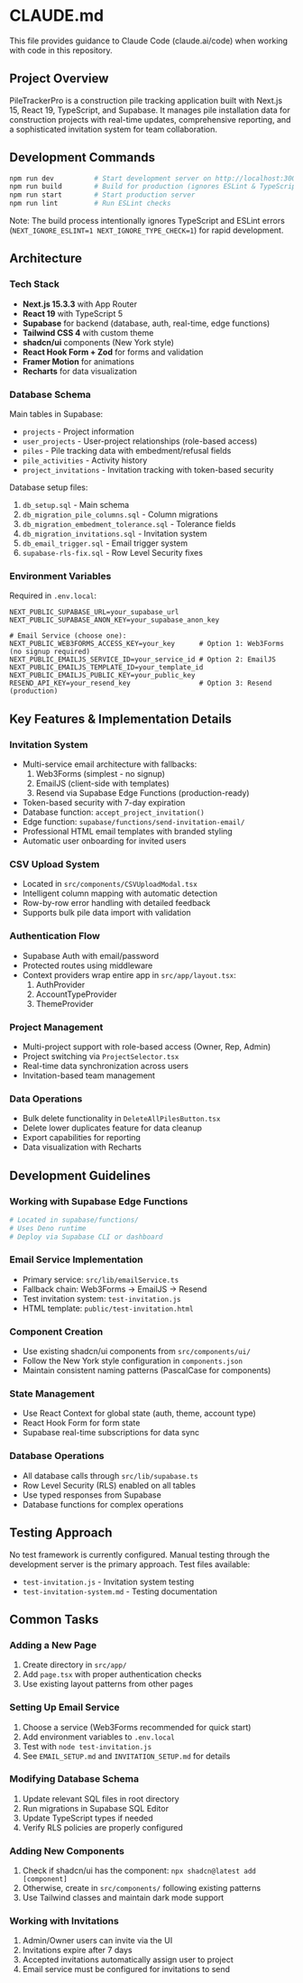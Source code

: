 # CLAUDE.md

This file provides guidance to Claude Code (claude.ai/code) when working with code in this repository.

## Project Overview

PileTrackerPro is a construction pile tracking application built with Next.js 15, React 19, TypeScript, and Supabase. It manages pile installation data for construction projects with real-time updates, comprehensive reporting, and a sophisticated invitation system for team collaboration.

## Development Commands

```bash
npm run dev          # Start development server on http://localhost:3000
npm run build        # Build for production (ignores ESLint & TypeScript errors)
npm run start        # Start production server
npm run lint         # Run ESLint checks
```

Note: The build process intentionally ignores TypeScript and ESLint errors (`NEXT_IGNORE_ESLINT=1 NEXT_IGNORE_TYPE_CHECK=1`) for rapid development.

## Architecture

### Tech Stack
- **Next.js 15.3.3** with App Router
- **React 19** with TypeScript 5
- **Supabase** for backend (database, auth, real-time, edge functions)
- **Tailwind CSS 4** with custom theme
- **shadcn/ui** components (New York style)
- **React Hook Form + Zod** for forms and validation
- **Framer Motion** for animations
- **Recharts** for data visualization

### Database Schema
Main tables in Supabase:
- `projects` - Project information
- `user_projects` - User-project relationships (role-based access)
- `piles` - Pile tracking data with embedment/refusal fields
- `pile_activities` - Activity history
- `project_invitations` - Invitation tracking with token-based security

Database setup files:
1. `db_setup.sql` - Main schema
2. `db_migration_pile_columns.sql` - Column migrations
3. `db_migration_embedment_tolerance.sql` - Tolerance fields
4. `db_migration_invitations.sql` - Invitation system
5. `db_email_trigger.sql` - Email trigger system
6. `supabase-rls-fix.sql` - Row Level Security fixes

### Environment Variables
Required in `.env.local`:
```
NEXT_PUBLIC_SUPABASE_URL=your_supabase_url
NEXT_PUBLIC_SUPABASE_ANON_KEY=your_supabase_anon_key

# Email Service (choose one):
NEXT_PUBLIC_WEB3FORMS_ACCESS_KEY=your_key      # Option 1: Web3Forms (no signup required)
NEXT_PUBLIC_EMAILJS_SERVICE_ID=your_service_id # Option 2: EmailJS
NEXT_PUBLIC_EMAILJS_TEMPLATE_ID=your_template_id
NEXT_PUBLIC_EMAILJS_PUBLIC_KEY=your_public_key
RESEND_API_KEY=your_resend_key                 # Option 3: Resend (production)
```

## Key Features & Implementation Details

### Invitation System
- Multi-service email architecture with fallbacks:
  1. Web3Forms (simplest - no signup)
  2. EmailJS (client-side with templates)
  3. Resend via Supabase Edge Functions (production-ready)
- Token-based security with 7-day expiration
- Database function: `accept_project_invitation()`
- Edge function: `supabase/functions/send-invitation-email/`
- Professional HTML email templates with branded styling
- Automatic user onboarding for invited users

### CSV Upload System
- Located in `src/components/CSVUploadModal.tsx`
- Intelligent column mapping with automatic detection
- Row-by-row error handling with detailed feedback
- Supports bulk pile data import with validation

### Authentication Flow
- Supabase Auth with email/password
- Protected routes using middleware
- Context providers wrap entire app in `src/app/layout.tsx`:
  1. AuthProvider
  2. AccountTypeProvider
  3. ThemeProvider

### Project Management
- Multi-project support with role-based access (Owner, Rep, Admin)
- Project switching via `ProjectSelector.tsx`
- Real-time data synchronization across users
- Invitation-based team management

### Data Operations
- Bulk delete functionality in `DeleteAllPilesButton.tsx`
- Delete lower duplicates feature for data cleanup
- Export capabilities for reporting
- Data visualization with Recharts

## Development Guidelines

### Working with Supabase Edge Functions
```bash
# Located in supabase/functions/
# Uses Deno runtime
# Deploy via Supabase CLI or dashboard
```

### Email Service Implementation
- Primary service: `src/lib/emailService.ts`
- Fallback chain: Web3Forms → EmailJS → Resend
- Test invitation system: `test-invitation.js`
- HTML template: `public/test-invitation.html`

### Component Creation
- Use existing shadcn/ui components from `src/components/ui/`
- Follow the New York style configuration in `components.json`
- Maintain consistent naming patterns (PascalCase for components)

### State Management
- Use React Context for global state (auth, theme, account type)
- React Hook Form for form state
- Supabase real-time subscriptions for data sync

### Database Operations
- All database calls through `src/lib/supabase.ts`
- Row Level Security (RLS) enabled on all tables
- Use typed responses from Supabase
- Database functions for complex operations

## Testing Approach
No test framework is currently configured. Manual testing through the development server is the primary approach. Test files available:
- `test-invitation.js` - Invitation system testing
- `test-invitation-system.md` - Testing documentation

## Common Tasks

### Adding a New Page
1. Create directory in `src/app/`
2. Add `page.tsx` with proper authentication checks
3. Use existing layout patterns from other pages

### Setting Up Email Service
1. Choose a service (Web3Forms recommended for quick start)
2. Add environment variables to `.env.local`
3. Test with `node test-invitation.js`
4. See `EMAIL_SETUP.md` and `INVITATION_SETUP.md` for details

### Modifying Database Schema
1. Update relevant SQL files in root directory
2. Run migrations in Supabase SQL Editor
3. Update TypeScript types if needed
4. Verify RLS policies are properly configured

### Adding New Components
1. Check if shadcn/ui has the component: `npx shadcn@latest add [component]`
2. Otherwise, create in `src/components/` following existing patterns
3. Use Tailwind classes and maintain dark mode support

### Working with Invitations
1. Admin/Owner users can invite via the UI
2. Invitations expire after 7 days
3. Accepted invitations automatically assign user to project
4. Email service must be configured for invitations to send
